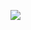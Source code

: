 [![](https://visitcount.itsvg.in/api?id=zaani12&label=Profile%20Views&color=0&icon=5&pretty=false)](https://visitcount.itsvg.in)
